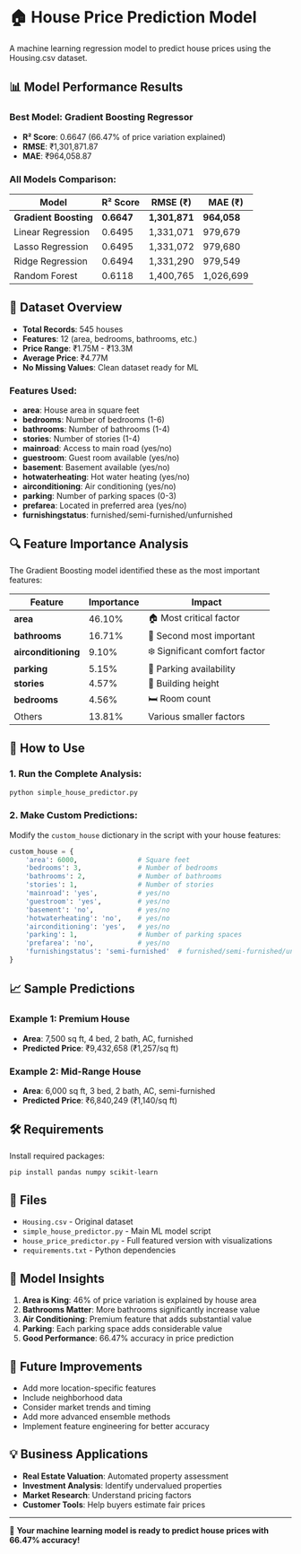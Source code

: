 # 🏠 House Price Prediction Model

A machine learning regression model to predict house prices using the Housing.csv dataset.

## 📊 Model Performance Results

### Best Model: **Gradient Boosting Regressor**
- **R² Score**: 0.6647 (66.47% of price variation explained)
- **RMSE**: ₹1,301,871.87
- **MAE**: ₹964,058.87

### All Models Comparison:
| Model | R² Score | RMSE (₹) | MAE (₹) |
|-------|----------|----------|---------|
| **Gradient Boosting** | **0.6647** | **1,301,871** | **964,058** |
| Linear Regression | 0.6495 | 1,331,071 | 979,679 |
| Lasso Regression | 0.6495 | 1,331,072 | 979,680 |
| Ridge Regression | 0.6494 | 1,331,290 | 979,549 |
| Random Forest | 0.6118 | 1,400,765 | 1,026,699 |

## 🎯 Dataset Overview

- **Total Records**: 545 houses
- **Features**: 12 (area, bedrooms, bathrooms, etc.)
- **Price Range**: ₹1.75M - ₹13.3M
- **Average Price**: ₹4.77M
- **No Missing Values**: Clean dataset ready for ML

### Features Used:
- **area**: House area in square feet
- **bedrooms**: Number of bedrooms (1-6)
- **bathrooms**: Number of bathrooms (1-4)
- **stories**: Number of stories (1-4)
- **mainroad**: Access to main road (yes/no)
- **guestroom**: Guest room available (yes/no)
- **basement**: Basement available (yes/no)
- **hotwaterheating**: Hot water heating (yes/no)
- **airconditioning**: Air conditioning (yes/no)
- **parking**: Number of parking spaces (0-3)
- **prefarea**: Located in preferred area (yes/no)
- **furnishingstatus**: furnished/semi-furnished/unfurnished

## 🔍 Feature Importance Analysis

The Gradient Boosting model identified these as the most important features:

| Feature | Importance | Impact |
|---------|------------|--------|
| **area** | 46.10% | 🏠 Most critical factor |
| **bathrooms** | 16.71% | 🚿 Second most important |
| **airconditioning** | 9.10% | ❄️ Significant comfort factor |
| **parking** | 5.15% | 🚗 Parking availability |
| **stories** | 4.57% | 🏢 Building height |
| **bedrooms** | 4.56% | 🛏️ Room count |
| Others | 13.81% | Various smaller factors |

## 🚀 How to Use

### 1. Run the Complete Analysis:
```bash
python simple_house_predictor.py
```

### 2. Make Custom Predictions:
Modify the `custom_house` dictionary in the script with your house features:

```python
custom_house = {
    'area': 6000,               # Square feet
    'bedrooms': 3,              # Number of bedrooms
    'bathrooms': 2,             # Number of bathrooms
    'stories': 1,               # Number of stories
    'mainroad': 'yes',          # yes/no
    'guestroom': 'yes',         # yes/no
    'basement': 'no',           # yes/no
    'hotwaterheating': 'no',    # yes/no
    'airconditioning': 'yes',   # yes/no
    'parking': 1,               # Number of parking spaces
    'prefarea': 'no',           # yes/no
    'furnishingstatus': 'semi-furnished'  # furnished/semi-furnished/unfurnished
}
```

## 📈 Sample Predictions

### Example 1: Premium House
- **Area**: 7,500 sq ft, 4 bed, 2 bath, AC, furnished
- **Predicted Price**: ₹9,432,658 (₹1,257/sq ft)

### Example 2: Mid-Range House  
- **Area**: 6,000 sq ft, 3 bed, 2 bath, AC, semi-furnished
- **Predicted Price**: ₹6,840,249 (₹1,140/sq ft)

## 🛠️ Requirements

Install required packages:
```bash
pip install pandas numpy scikit-learn
```

## 📁 Files

- `Housing.csv` - Original dataset
- `simple_house_predictor.py` - Main ML model script
- `house_price_predictor.py` - Full featured version with visualizations
- `requirements.txt` - Python dependencies

## 🎯 Model Insights

1. **Area is King**: 46% of price variation is explained by house area
2. **Bathrooms Matter**: More bathrooms significantly increase value
3. **Air Conditioning**: Premium feature that adds substantial value
4. **Parking**: Each parking space adds considerable value
5. **Good Performance**: 66.47% accuracy in price prediction

## 🔮 Future Improvements

- Add more location-specific features
- Include neighborhood data
- Consider market trends and timing
- Add more advanced ensemble methods
- Implement feature engineering for better accuracy

## 💡 Business Applications

- **Real Estate Valuation**: Automated property assessment
- **Investment Analysis**: Identify undervalued properties  
- **Market Research**: Understand pricing factors
- **Customer Tools**: Help buyers estimate fair prices

---

🎉 **Your machine learning model is ready to predict house prices with 66.47% accuracy!** 